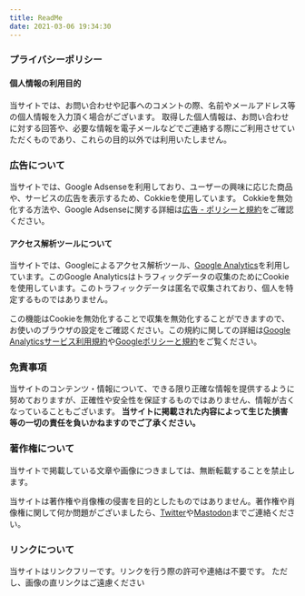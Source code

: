 ```yaml
---
title: ReadMe
date: 2021-03-06 19:34:30
---
```


### プライバシーポリシー
<!-- more -->
#### 個人情報の利用目的
当サイトでは、お問い合わせや記事へのコメントの際、名前やメールアドレス等の個人情報を入力頂く場合がございます。
取得した個人情報は、お問い合わせに対する回答や、必要な情報を電子メールなどでご連絡する際にご利用させていただくものであり、これらの目的以外では利用いたしません。

### 広告について
当サイトでは、Google Adsenseを利用しており、ユーザーの興味に応じた商品や、サービスの広告を表示するため、Cokkieを使用しています。
Cokkieを無効化する方法や、Google Adsenseに関する詳細は[広告 - ポリシーと規約](https://policies.google.com/technologies/ads?gl=jp)をご確認ください。

#### アクセス解析ツールについて
当サイトでは、Googleによるアクセス解析ツール、[Google Analytics](https://analytics.google.com/)を利用しています。このGoogle Analyticsはトラフィックデータの収集のためにCookieを使用しています。このトラフィックデータは匿名で収集されており、個人を特定するものではありません。

この機能はCookieを無効化することで収集を無効化することができますので、お使いのブラウザの設定をご確認ください。この規約に関しての詳細は[Google Analyticsサービス利用規約](https://marketingplatform.google.com/about/analytics/terms/jp/)や[Googleポリシーと規約](https://policies.google.com/technologies/ads?hl=ja)をご覧ください。

### 免責事項
<!-- more -->
当サイトのコンテンツ・情報について、できる限り正確な情報を提供するように努めておりますが、正確性や安全性を保証するものではありません、情報が古くなっていることもございます。
**当サイトに掲載された内容によって生じた損害等の一切の責任を負いかねますのでご了承ください。**

### 著作権について
<!-- more -->
当サイトで掲載している文章や画像につきましては、無断転載することを禁止します。

当サイトは著作権や肖像権の侵害を目的としたものではありません。著作権や肖像権に関して何か問題がございましたら、[Twitter](https://twitter.com/m0r016)や[Mastodon](https://slum.cloud/@m0r016)までご連絡ください。

### リンクについて
<!-- more -->
当サイトはリンクフリーです。リンクを行う際の許可や連絡は不要です。
ただし、画像の直リンクはご遠慮ください

